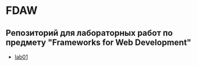 # FDAW

## Репозиторий для лабораторных работ по предмету "Frameworks for Web Development"

- [lab01](./fdaw01/lab01.solution.md)

